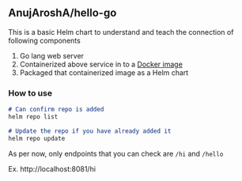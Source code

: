 ## AnujAroshA/hello-go

This is a basic Helm chart to understand and teach the connection of following components

1. Go lang web server
2. Containerized above service in to a [Docker image](https://hub.docker.com/r/anujarosha/hello-go)
3. Packaged that containerized image as a Helm chart

### How to use

```markdown
# Can confirm repo is added
helm repo list

# Update the repo if you have already added it
helm repo update
```

As per now, only endpoints that you can check are `/hi` and `/hello`

Ex. http://localhost:8081/hi
